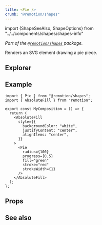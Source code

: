 ```yaml
---
title: <Pie />
crumb: "@remotion/shapes"
---
```


import {ShapeSeeAlso, ShapeOptions} from "../../components/shapes/shapes-info"

_Part of the [`@remotion/shapes`](/docs/shapes) package._

Renders an SVG element drawing a pie piece.

## Explorer

<Demo type="pie" />

## Example

```tsx twoslash title="src/Pie.tsx"
import { Pie } from "@remotion/shapes";
import { AbsoluteFill } from "remotion";

export const MyComposition = () => {
  return (
    <AbsoluteFill
      style={{
        backgroundColor: "white",
        justifyContent: "center",
        alignItems: "center",
      }}
    >
      <Pie
        radius={100}
        progress={0.5}
        fill="green"
        stroke="red"
        strokeWidth={1}
      />
    </AbsoluteFill>
  );
};
```

## Props

<ShapeOptions shape="pie" all />

## See also

<ShapeSeeAlso shape="pie"/>
